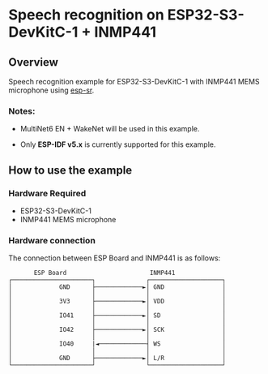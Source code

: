 # Speech recognition on ESP32-S3-DevKitC-1 + INMP441

## Overview

Speech recognition example for ESP32-S3-DevKitC-1 with INMP441 MEMS microphone using [esp-sr](https://github.com/espressif/esp-sr).

### Notes:

- MultiNet6 EN + WakeNet will be used in this example.

- Only **ESP-IDF v5.x** is currently supported for this example.

## How to use the example

### Hardware Required

- ESP32-S3-DevKitC-1
- INMP441 MEMS microphone

### Hardware connection

The connection between ESP Board and INMP441 is as follows:
```
       ESP Board                       INMP441
┌──────────────────────┐              ┌────────────────────┐
│             GND      ├─────────────►│ GND                │
│                      │              │                    │
│             3V3      ├─────────────►│ VDD                │
│                      │              │                    │
│             IO41     ├─────────────►│ SD                 │
│                      │              │                    │
│             IO42     ├─────────────►│ SCK                │
│                      │              │                    │
│             IO40     |◄─────────────┤ WS                 │
│                      │              │                    │
│             GND      ├─────────────►│ L/R                │
└──────────────────────┘              └────────────────────┘
```